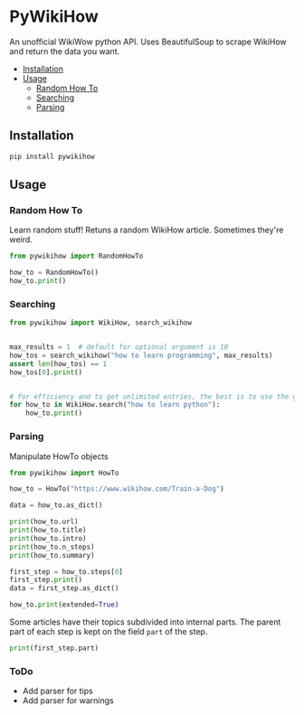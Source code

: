 # PyWikiHow

An unofficial WikiWow python API. Uses BeautifulSoup to scrape WikiHow and return the data you want.

- [Installation](#install)
- [Usage](#usage)
  * [Random How To](#random-how-to)
  * [Searching](#searching)
  * [Parsing](#parsing)


## Installation
```bash
pip install pywikihow
```

## Usage

### Random How To

Learn random stuff! Retuns a random WikiHow article. Sometimes they're weird.

```python
from pywikihow import RandomHowTo

how_to = RandomHowTo()
how_to.print()

```

### Searching

```python
from pywikihow import WikiHow, search_wikihow


max_results = 1  # default for optional argument is 10
how_tos = search_wikihow("how to learn programming", max_results)
assert len(how_tos) == 1
how_tos[0].print()


# for efficiency and to get unlimited entries, the best is to use the generator
for how_to in WikiHow.search("how to learn python"):
    how_to.print()

```

### Parsing

Manipulate HowTo objects

```python
from pywikihow import HowTo

how_to = HowTo("https://www.wikihow.com/Train-a-Dog")

data = how_to.as_dict()

print(how_to.url)
print(how_to.title)
print(how_to.intro)
print(how_to.n_steps)
print(how_to.summary)

first_step = how_to.steps[0]
first_step.print()
data = first_step.as_dict()

how_to.print(extended=True)

```
Some articles have their topics subdivided into internal parts. The parent part of each step is kept on the field `part` of the step.

```python
print(first_step.part)
```

### ToDo


- Add parser for tips
- Add parser for warnings
